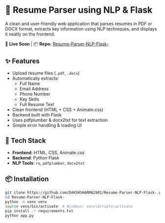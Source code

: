 # 📄 Resume Parser using NLP & Flask

A clean and user-friendly web application that parses resumes in PDF or DOCX format, extracts key information using NLP techniques, and displays it neatly on the frontend.

🔗 **Live Soon** | 📦 **Repo:** [Resume-Parser-NLP-Flask-](https://github.com/DAKSHSHARMA2901/Resume-Parser-NLP-Flask-)

## ✨ Features

- Upload resume files (`.pdf`, `.docx`)
- Automatically extracts:
  - Full Name
  - Email Address
  - Phone Number
  - Key Skills
  - Full Resume Text
- Clean frontend (HTML + CSS + Animate.css)
- Backend built with Flask
- Uses pdfplumber & docx2txt for text extraction
- Simple error handling & loading UI

## 🚀 Tech Stack

- **Frontend**: HTML, CSS, Animate.css
- **Backend**: Python Flask
- **NLP Tools**: `re`, `pdfplumber`, `docx2txt`

## 📦 Installation

```bash
git clone https://github.com/DAKSHSHARMA2901/Resume-Parser-NLP-Flask-.git
cd Resume-Parser-NLP-Flask-
python -m venv venv
source venv/bin/activate  # Windows: venv\Scripts\activate
pip install -r requirements.txt
python app.py
